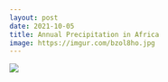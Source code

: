 ```yaml
---
layout: post
date: 2021-10-05
title: Annual Precipitation in Africa
image: https://imgur.com/bzol8ho.jpg
---
```


![](https://imgur.com/bzol8ho.jpg)